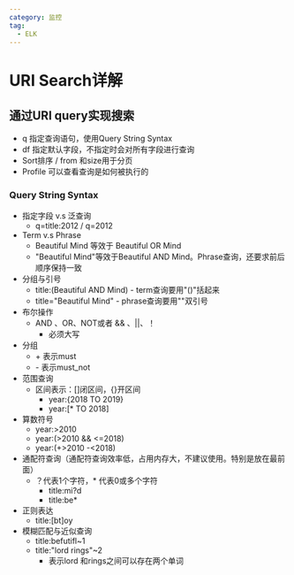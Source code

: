 ```yaml
---
category: 监控
tag:
  - ELK
---
```


# URI Search详解

## 通过URI query实现搜索

* q 指定查询语句，使用Query String Syntax
* df 指定默认字段，不指定时会对所有字段进行查询
* Sort排序 / from 和size用于分页
* Profile 可以查看查询是如何被执行的

### Query String Syntax

* 指定字段 v.s 泛查询
  * q=title:2012  /   q=2012
* Term v.s Phrase
  * Beautiful Mind 等效于 Beautiful OR Mind
  * "Beautiful Mind"等效于Beautiful AND Mind。Phrase查询，还要求前后顺序保持一致
* 分组与引号
  * title:(Beautiful AND Mind)   - term查询要用"()"括起来
  * title="Beautiful Mind" - phrase查询要用""双引号
* 布尔操作
  * AND 、OR、NOT或者 && 、||、！
    * 必须大写
* 分组
  * \+ 表示must
  * \- 表示must_not
* 范围查询
  * 区间表示：[]闭区间，{}开区间
    * year:{2018 TO 2019}
    * year:[* TO 2018]
* 算数符号
  * year:>2010
  * year:(>2010 && <=2018)
  * year:(+>2010 -<2018)
* 通配符查询（通配符查询效率低，占用内存大，不建议使用。特别是放在最前面）
  * ？代表1个字符，* 代表0或多个字符
    * title:mi?d
    * title:be*
* 正则表达
  * title:[bt]oy
* 模糊匹配与近似查询
  * title:befutifl~1
  * title:"lord rings"~2
    * 表示lord 和rings之间可以存在两个单词

